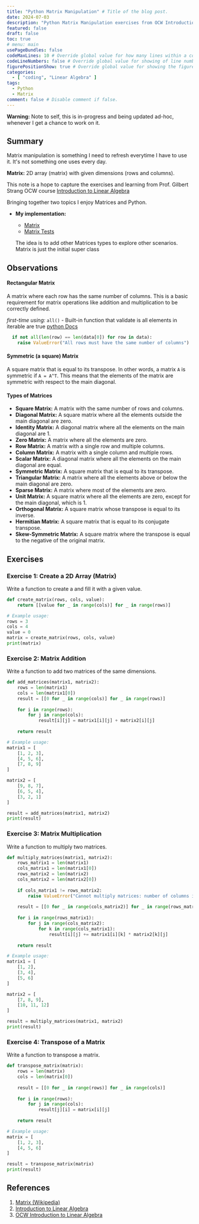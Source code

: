 ```yaml
---
title: "Python Matrix Manipulation" # Title of the blog post.
date: 2024-07-03
description: "Python Matrix Manipulation exercises from OCW Introduction to Linear Algebra"
featured: false
draft: false
toc: true
# menu: main
usePageBundles: false
codeMaxLines: 10 # Override global value for how many lines within a code block before auto-collapsing.
codeLineNumbers: false # Override global value for showing of line numbers within code block.
figurePositionShow: true # Override global value for showing the figure label.
categories:
  - [ "coding", "Linear Algebra" ]
tags:
  - Python
  - Matrix
comment: false # Disable comment if false.
---
```


**Warning:** Note to self, this is in-progress and being updated ad-hoc, whenever I get a chance to
work on it.

## Summary

Matrix manipulation is something I need to refresh everytime I have to use it. It's not
something one uses every day.

**Matrix:** 2D array (matrix) with given dimensions (rows and columns).

This note is a hope to capture the exercises and learning from
Prof. Gilbert Strang OCW
course [Introduction to Linear Algebra](https://ocw.mit.edu/courses/18-06-linear-algebra-spring-2010/)

Bringing together two topics I enjoy Matrices and Python.

- **My implementation:**
    - [Matrix](https://github.com/diogo-pessoa/coding-exercises-for-interviews/blob/main/dataStructures/matrix/Matrix.py)
    - [Matrix Tests](https://github.com/diogo-pessoa/coding-exercises-for-interviews/blob/main/dataStructures/matrix/test_Matrix.py)

  The idea is to add other Matrices types to explore other scenarios. Matrix is just the initial
  super class

## Observations

#### Rectangular Matrix

A matrix where each row has the same number of columns. This is a basic requirement for
matrix operations like addition and multiplication to be correctly defined.

_first-time using:_ `all()` - Built-in function that validate is all elements in
iterable are
true [python Docs](https://docs.python.org/3.11/library/functions.html#all)

```python
  if not all(len(row) == len(data[0]) for row in data):
    raise ValueError("All rows must have the same number of columns")
```

#### Symmetric (a square) Matrix

A square matrix that is equal to its transpose. In other words, a matrix `A` is
symmetric
if `A = A^T`. This means that the elements of the matrix are symmetric with respect to
the main diagonal.

#### Types of Matrices

- **Square Matrix:** A matrix with the same number of rows and columns.
- **Diagonal Matrix:** A square matrix where all the elements outside the main diagonal
  are zero.
- **Identity Matrix:** A diagonal matrix where all the elements on the main diagonal are
    1.
- **Zero Matrix:** A matrix where all the elements are zero.
- **Row Matrix:** A matrix with a single row and multiple columns.
- **Column Matrix:** A matrix with a single column and multiple rows.
- **Scalar Matrix:** A diagonal matrix where all the elements on the main diagonal are
  equal.
- **Symmetric Matrix:** A square matrix that is equal to its transpose.
- **Triangular Matrix:** A matrix where all the elements above or below the main
  diagonal are zero.
- **Sparse Matrix:** A matrix where most of the elements are zero.
- **Unit Matrix:** A square matrix where all the elements are zero, except for the main
  diagonal, which is 1.
- **Orthogonal Matrix:** A square matrix whose transpose is equal to its inverse.
- **Hermitian Matrix:** A square matrix that is equal to its conjugate transpose.
- **Skew-Symmetric Matrix:** A square matrix where the transpose is equal to the
  negative of the original matrix.

## Exercises

### Exercise 1: Create a 2D Array (Matrix)

Write a function to create a and fill it with a given value.

```python
def create_matrix(rows, cols, value):
    return [[value for _ in range(cols)] for _ in range(rows)]

# Example usage:
rows = 3
cols = 4
value = 0
matrix = create_matrix(rows, cols, value)
print(matrix)
```

### Exercise 2: Matrix Addition

Write a function to add two matrices of the same dimensions.

```python
def add_matrices(matrix1, matrix2):
    rows = len(matrix1)
    cols = len(matrix1[0])
    result = [[0 for _ in range(cols)] for _ in range(rows)]
    
    for i in range(rows):
        for j in range(cols):
            result[i][j] = matrix1[i][j] + matrix2[i][j]
    
    return result

# Example usage:
matrix1 = [
    [1, 2, 3],
    [4, 5, 6],
    [7, 8, 9]
]

matrix2 = [
    [9, 8, 7],
    [6, 5, 4],
    [3, 2, 1]
]

result = add_matrices(matrix1, matrix2)
print(result)
```

### Exercise 3: Matrix Multiplication

Write a function to multiply two matrices.

```python
def multiply_matrices(matrix1, matrix2):
    rows_matrix1 = len(matrix1)
    cols_matrix1 = len(matrix1[0])
    rows_matrix2 = len(matrix2)
    cols_matrix2 = len(matrix2[0])
    
    if cols_matrix1 != rows_matrix2:
        raise ValueError("Cannot multiply matrices: number of columns in the first matrix must equal number of rows in the second matrix.")
    
    result = [[0 for _ in range(cols_matrix2)] for _ in range(rows_matrix1)]
    
    for i in range(rows_matrix1):
        for j in range(cols_matrix2):
            for k in range(cols_matrix1):
                result[i][j] += matrix1[i][k] * matrix2[k][j]
    
    return result

# Example usage:
matrix1 = [
    [1, 2],
    [3, 4],
    [5, 6]
]

matrix2 = [
    [7, 8, 9],
    [10, 11, 12]
]

result = multiply_matrices(matrix1, matrix2)
print(result)
```

### Exercise 4: Transpose of a Matrix

Write a function to transpose a matrix.

```python
def transpose_matrix(matrix):
    rows = len(matrix)
    cols = len(matrix[0])
    
    result = [[0 for _ in range(rows)] for _ in range(cols)]
    
    for i in range(rows):
        for j in range(cols):
            result[j][i] = matrix[i][j]
    
    return result

# Example usage:
matrix = [
    [1, 2, 3],
    [4, 5, 6]
]

result = transpose_matrix(matrix)
print(result)
```

## References

1. [Matrix (Wikipedia)](https://en.wikipedia.org/wiki/Matrix_(mathematics))
2. [Introduction to Linear Algebra](https://www.khanacademy.org/math/linear-algebra)
3. [OCW Introduction to Linear Algebra](https://ocw.mit.edu/courses/18-06-linear-algebra-spring-2010/)

